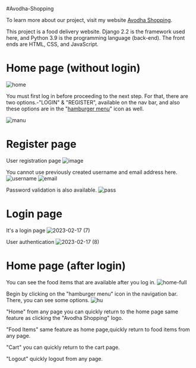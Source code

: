 #Avodha-Shopping

To learn more about our project, visit my website [Avodha Shopping](https://avodhashop.pythonanywhere.com/).

This project is a food delivery website. 
Django 2.2 is the framework used here, and Python 3.9 is the programming language (back-end). The front ends are HTML, CSS, and JavaScript.


# Home page (without login)
![home](https://user-images.githubusercontent.com/85171419/219644289-ea4b1a99-e301-4e35-bcc9-4af8dd380054.png)

You must first log in before proceeding to the next step. For that, there are two options.-"LOGIN" & "REGISTER", available on the nav bar, and also these options are in the "[hamburger menu](https://www.weareconflux.com/wp-content/uploads/2022/01/Hamburger-Menu-Icons.png)" icon as well.

![manu](https://user-images.githubusercontent.com/85171419/219659264-9a60d8e4-e8af-4b9f-8a7f-48e476f009be.png)


# Register page
User registration page
![image](https://user-images.githubusercontent.com/85171419/219662879-035ec139-ac3c-4605-974c-27686b9e4724.png)

You cannot use previously created username and email address here.
![username](https://user-images.githubusercontent.com/85171419/219672751-4098206f-aca7-4f32-9e4b-bc86532b5f37.png)
![email](https://user-images.githubusercontent.com/85171419/219672886-ab80242a-a97d-4ec5-8e58-c49cae010414.png)

Password validation is also available.
![pass](https://user-images.githubusercontent.com/85171419/219673229-0d329966-70dd-44e8-a0df-e49719d303eb.png)


# Login page
It's a login page
![2023-02-17 (7)](https://user-images.githubusercontent.com/85171419/219689613-651f19cd-713c-47b9-a24d-5174f229f9ac.png)

User authentication
![2023-02-17 (8)](https://user-images.githubusercontent.com/85171419/219689220-43eb8293-8967-45cd-828e-e842c6111e12.png)

# Home page (after login)
You can see the food items that are available after you log in.
![home-full](https://user-images.githubusercontent.com/85171419/219695963-44989195-f8fd-4f1d-aaca-98cc32dcfd73.png)

Begin by clicking on the "hamburger menu" icon in the navigation bar. There, you can see some options.
![hu](https://user-images.githubusercontent.com/85171419/219709867-115052e0-3eb8-464c-8c60-1459dfe94f65.png)

"Home" from any page you can quickly return to the home page same feature as clicking the "Avodha Shopping" logo.

"Food Items" same feature as home page,quickly return to food items from any page.

 "Cart" you can quickly return to the cart page.
 
 "Logout" quickly logout from any page.

